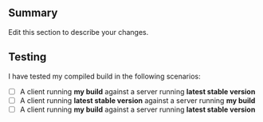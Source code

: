 ## Summary

Edit this section to describe your changes.

## Testing

I have tested my compiled build in the following scenarios:

- [ ] A client running **my build** against a server running **latest stable version**
- [ ] A client running **latest stable version** against a server running **my build**
- [ ] A client running **my build** against a server running **latest stable version**